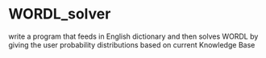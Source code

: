 # WORDL_solver
write a program that feeds in English dictionary and then solves WORDL by giving the user probability distributions based on current Knowledge Base
